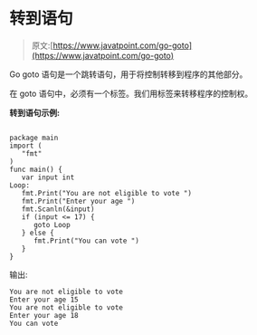 # 转到语句

> 原文:[https://www.javatpoint.com/go-goto](https://www.javatpoint.com/go-goto)

Go goto 语句是一个跳转语句，用于将控制转移到程序的其他部分。

在 goto 语句中，必须有一个标签。我们用标签来转移程序的控制权。

**转到语句示例:**

```

package main
import (
   "fmt"
)
func main() {
   var input int
Loop:
   fmt.Print("You are not eligible to vote ")
   fmt.Print("Enter your age ")
   fmt.Scanln(&input)
   if (input <= 17) {
      goto Loop
   } else {
      fmt.Print("You can vote ")
   }
}

```

输出:

```
You are not eligible to vote 
Enter your age 15
You are not eligible to vote 
Enter your age 18
You can vote 

```